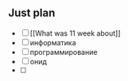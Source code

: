 ## Just plan
- [ ] [[What was 11 week about]]
- [ ] информатика
- [ ] программирование
- [ ] онид
- [ ]
